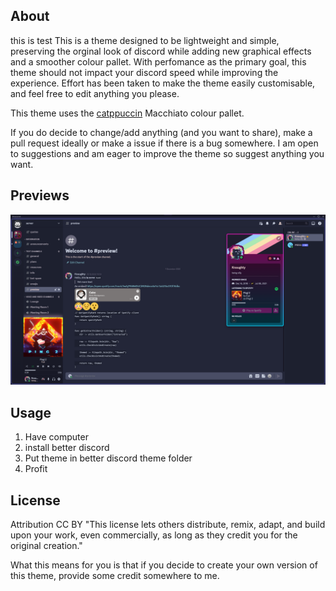 ## About

this is test
This is a theme designed to be lightweight and simple, preserving the orginal look of discord while adding new graphical effects and a smoother colour pallet. With perfomance as the primary goal, this theme should not impact your discord speed while improving the experience. Effort has been taken to make the theme easily customisable, and feel free to edit anything you please.

This theme uses the [catppuccin](https://github.com/catppuccin/catppuccin) Macchiato colour pallet. 

If you do decide to change/add anything (and you want to share), make a pull request ideally or make a issue if there is a bug somewhere. I am open to suggestions and am eager to improve the theme so suggest anything you want.

## Previews
<img src="assets/Screenshot1.png"/>

## Usage

1. Have computer
2. install better discord
3. Put theme in better discord theme folder
4. Profit 

## License
Attribution
CC BY
"This license lets others distribute, remix, adapt, and build upon your work, even commercially, as long as they credit you for the original creation."

What this means for you is that if you decide to create your own version of this theme, provide some credit somewhere to me. 
